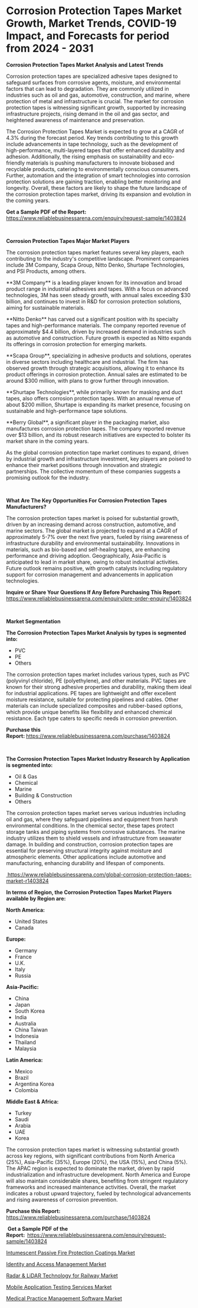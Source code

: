 <p><h1>Corrosion Protection Tapes Market Growth, Market Trends, COVID-19 Impact, and Forecasts for period from 2024 - 2031</h1></p><p><strong>Corrosion Protection Tapes Market Analysis and Latest Trends</strong></p>
<p><p>Corrosion protection tapes are specialized adhesive tapes designed to safeguard surfaces from corrosive agents, moisture, and environmental factors that can lead to degradation. They are commonly utilized in industries such as oil and gas, automotive, construction, and marine, where protection of metal and infrastructure is crucial. The market for corrosion protection tapes is witnessing significant growth, supported by increasing infrastructure projects, rising demand in the oil and gas sector, and heightened awareness of maintenance and preservation.</p><p>The Corrosion Protection Tapes Market is expected to grow at a CAGR of 4.3% during the forecast period. Key trends contributing to this growth include advancements in tape technology, such as the development of high-performance, multi-layered tapes that offer enhanced durability and adhesion. Additionally, the rising emphasis on sustainability and eco-friendly materials is pushing manufacturers to innovate biobased and recyclable products, catering to environmentally conscious consumers. Further, automation and the integration of smart technologies into corrosion protection solutions are gaining traction, enabling better monitoring and longevity. Overall, these factors are likely to shape the future landscape of the corrosion protection tapes market, driving its expansion and evolution in the coming years.</p></p>
<p><strong>Get a Sample PDF of the Report:&nbsp;</strong> <a href="https://www.reliablebusinessarena.com/enquiry/request-sample/1403824?utm_campaign=1347&utm_medium=2&utm_source=Github&utm_content=ia&utm_term=23102024&utm_id=corrosion-protection-tapes">https://www.reliablebusinessarena.com/enquiry/request-sample/1403824</a></p>
<p>&nbsp;</p>
<p><strong>Corrosion Protection Tapes Major Market Players</strong></p>
<p><p>The corrosion protection tapes market features several key players, each contributing to the industry's competitive landscape. Prominent companies include 3M Company, Scapa Group, Nitto Denko, Shurtape Technologies, and PSI Products, among others.</p><p>**3M Company** is a leading player known for its innovation and broad product range in industrial adhesives and tapes. With a focus on advanced technologies, 3M has seen steady growth, with annual sales exceeding $30 billion, and continues to invest in R&D for corrosion protection solutions, aiming for sustainable materials.</p><p>**Nitto Denko** has carved out a significant position with its specialty tapes and high-performance materials. The company reported revenue of approximately $4.4 billion, driven by increased demand in industries such as automotive and construction. Future growth is expected as Nitto expands its offerings in corrosion protection for emerging markets.</p><p>**Scapa Group**, specializing in adhesive products and solutions, operates in diverse sectors including healthcare and industrial. The firm has observed growth through strategic acquisitions, allowing it to enhance its product offerings in corrosion protection. Annual sales are estimated to be around $300 million, with plans to grow further through innovation.</p><p>**Shurtape Technologies**, while primarily known for masking and duct tapes, also offers corrosion protection tapes. With an annual revenue of about $200 million, Shurtape is expanding its market presence, focusing on sustainable and high-performance tape solutions.</p><p>**Berry Global**, a significant player in the packaging market, also manufactures corrosion protection tapes. The company reported revenue over $13 billion, and its robust research initiatives are expected to bolster its market share in the coming years.</p><p>As the global corrosion protection tape market continues to expand, driven by industrial growth and infrastructure investment, key players are poised to enhance their market positions through innovation and strategic partnerships. The collective momentum of these companies suggests a promising outlook for the industry.</p></p>
<p>&nbsp;</p>
<p><strong>What Are The Key Opportunities For Corrosion Protection Tapes Manufacturers?</strong></p>
<p><p>The corrosion protection tapes market is poised for substantial growth, driven by an increasing demand across construction, automotive, and marine sectors. The global market is projected to expand at a CAGR of approximately 5-7% over the next five years, fueled by rising awareness of infrastructure durability and environmental sustainability. Innovations in materials, such as bio-based and self-healing tapes, are enhancing performance and driving adoption. Geographically, Asia-Pacific is anticipated to lead in market share, owing to robust industrial activities. Future outlook remains positive, with growth catalysts including regulatory support for corrosion management and advancements in application technologies.</p></p>
<p><strong>Inquire or Share Your Questions If Any Before Purchasing This Report:</strong> <a href="https://www.reliablebusinessarena.com/enquiry/pre-order-enquiry/1403824?utm_campaign=1347&utm_medium=2&utm_source=Github&utm_content=ia&utm_term=23102024&utm_id=corrosion-protection-tapes">https://www.reliablebusinessarena.com/enquiry/pre-order-enquiry/1403824</a></p>
<p>&nbsp;</p>
<p><strong>Market Segmentation</strong></p>
<p><strong>The Corrosion Protection Tapes Market Analysis by types is segmented into:</strong></p>
<p><ul><li>PVC</li><li>PE</li><li>Others</li></ul></p>
<p><p>The corrosion protection tapes market includes various types, such as PVC (polyvinyl chloride), PE (polyethylene), and other materials. PVC tapes are known for their strong adhesive properties and durability, making them ideal for industrial applications. PE tapes are lightweight and offer excellent moisture resistance, suitable for protecting pipelines and cables. Other materials can include specialized composites and rubber-based options, which provide unique benefits like flexibility and enhanced chemical resistance. Each type caters to specific needs in corrosion prevention.</p></p>
<p><strong>Purchase this Report:&nbsp;</strong><a href="https://www.reliablebusinessarena.com/purchase/1403824?utm_campaign=1347&utm_medium=2&utm_source=Github&utm_content=ia&utm_term=23102024&utm_id=corrosion-protection-tapes">https://www.reliablebusinessarena.com/purchase/1403824</a></p>
<p>&nbsp;</p>
<p><strong>The Corrosion Protection Tapes Market Industry Research by Application is segmented into:</strong></p>
<p><ul><li>Oil & Gas</li><li>Chemical</li><li>Marine</li><li>Building & Construction</li><li>Others</li></ul></p>
<p><p>The corrosion protection tapes market serves various industries including oil and gas, where they safeguard pipelines and equipment from harsh environmental conditions. In the chemical sector, these tapes protect storage tanks and piping systems from corrosive substances. The marine industry utilizes them to shield vessels and infrastructure from seawater damage. In building and construction, corrosion protection tapes are essential for preserving structural integrity against moisture and atmospheric elements. Other applications include automotive and manufacturing, enhancing durability and lifespan of components.</p></p>
<p><a href="https://www.reliablebusinessarena.com/global-corrosion-protection-tapes-market-r1403824?utm_campaign=1347&utm_medium=2&utm_source=Github&utm_content=ia&utm_term=23102024&utm_id=corrosion-protection-tapes">&nbsp;https://www.reliablebusinessarena.com/global-corrosion-protection-tapes-market-r1403824</a></p>
<p><strong>In terms of Region, the Corrosion Protection Tapes Market Players available by Region are:</strong></p>
<p>
    <p> <strong> North America: </strong>
        <ul>
            <li>United States</li>
            <li>Canada</li>
        </ul>
        </p> 
    <p> <strong> Europe: </strong>
        <ul>
            <li>Germany</li>
            <li>France</li>
            <li>U.K.</li>
            <li>Italy</li>
            <li>Russia</li>
        </ul>
        </p> 
    <p> <strong> Asia-Pacific: </strong>
        <ul>
            <li>China</li>
            <li>Japan</li>
            <li>South Korea</li>
            <li>India</li>
            <li>Australia</li>
            <li>China Taiwan</li>
            <li>Indonesia</li>
            <li>Thailand</li>
            <li>Malaysia</li>
        </ul>
        </p> 
    <p> <strong> Latin America: </strong>
        <ul>
            <li>Mexico</li>
            <li>Brazil</li>
            <li>Argentina Korea</li>
            <li>Colombia</li>
        </ul>
        </p> 
    <p> <strong> Middle East & Africa: </strong>
        <ul>
            <li>Turkey</li>
            <li>Saudi</li>
            <li>Arabia</li>
            <li>UAE</li>
            <li>Korea</li>
        </ul>
    </p>
    </p>
<p><p>The corrosion protection tapes market is witnessing substantial growth across key regions, with significant contributions from North America (25%), Asia-Pacific (35%), Europe (20%), the USA (15%), and China (5%). The APAC region is expected to dominate the market, driven by rapid industrialization and infrastructure development. North America and Europe will also maintain considerable shares, benefiting from stringent regulatory frameworks and increased maintenance activities. Overall, the market indicates a robust upward trajectory, fueled by technological advancements and rising awareness of corrosion prevention.</p></p>
<p><strong>Purchase this Report: </strong><a href="https://www.reliablebusinessarena.com/purchase/1403824?utm_campaign=1347&utm_medium=2&utm_source=Github&utm_content=ia&utm_term=23102024&utm_id=corrosion-protection-tapes">https://www.reliablebusinessarena.com/purchase/1403824</a></p>
<p>&nbsp;<strong>Get a Sample PDF of the Report:&nbsp;&nbsp;</strong><a href="https://www.reliablebusinessarena.com/enquiry/request-sample/1403824?utm_campaign=1347&utm_medium=2&utm_source=Github&utm_content=ia&utm_term=23102024&utm_id=corrosion-protection-tapes">https://www.reliablebusinessarena.com/enquiry/request-sample/1403824</a></p>
<p><strong></strong></p>
<p><p><a href="https://github.com/AKSHATREPORTPRIME/Market-Research-Report-List-6/blob/main/intumescent-passive-fire-protection-coatings-market.md?utm_campaign=1347&utm_medium=2&utm_source=Github&utm_content=ia&utm_term=23102024&utm_id=corrosion-protection-tapes">Intumescent Passive Fire Protection Coatings Market</a></p><p><a href="https://www.linkedin.com/pulse/strategic-insights-global-identity-access-management-evdsc?utm_campaign=1347&utm_medium=2&utm_source=Github&utm_content=ia&utm_term=23102024&utm_id=corrosion-protection-tapes">Identity and Access Management Market</a></p><p><a href="https://github.com/lilyet2b1/Market-Research-Report-List-1/blob/main/radar-lidar-technology-for-railway-market.md?utm_campaign=1347&utm_medium=2&utm_source=Github&utm_content=ia&utm_term=23102024&utm_id=corrosion-protection-tapes">Radar & LiDAR Technology for Railway Market</a></p><p><a href="https://www.linkedin.com/pulse/mobile-application-testing-services-market-essentials-ijyac?utm_campaign=1347&utm_medium=2&utm_source=Github&utm_content=ia&utm_term=23102024&utm_id=corrosion-protection-tapes">Mobile Application Testing Services Market</a></p><p><a href="https://www.linkedin.com/pulse/medical-practice-management-software-market-size-type-muydc?utm_campaign=1347&utm_medium=2&utm_source=Github&utm_content=ia&utm_term=23102024&utm_id=corrosion-protection-tapes">Medical Practice Management Software Market</a></p></p>